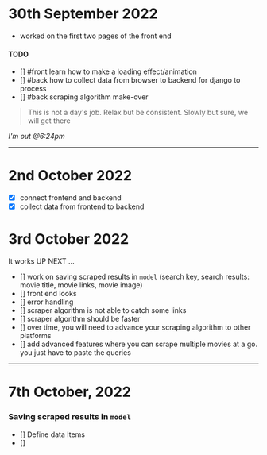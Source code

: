 # 30th September 2022
* worked on the first two pages of the front end

#### TODO
- []  #front learn how to make a loading effect/animation
- []  #back how to collect data from browser to backend for django to process
- []  #back scraping algorithm make-over

> This is not a day's job. Relax but be consistent. Slowly but sure, we will get there

_I'm out @6:24pm_

---
# 2nd October 2022
- [x] connect frontend and backend
- [x] collect data from frontend to backend

# 3rd October 2022
It works
UP NEXT ...
- [] work on saving scraped results in `model` (search key, search results: movie title, movie links, movie image)
- [] front end looks
- [] error handling
- [] scraper algorithm is not able to catch some links
- [] scraper algorithm should be faster
- [] over time, you will need to advance your scraping algorithm to other platforms
- [] add advanced features where you can scrape multiple movies at a go. you just have to paste the queries

---
# 7th October, 2022
### Saving scraped results in `model`
- [] Define data Items
- []